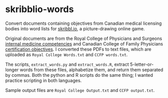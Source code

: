 # skribblio-words
Convert documents containing objectives from Canadian medical licensing bodies into word lists for [skribbl.io](skribbl.io), a picture-drawing online game.

Original documents are from the Royal College of Physicians and Surgeons [internal medicine competencies](https://www.royalcollege.ca/rcsite/ibd-search-e?N=10000033+10000034+4294967122&label=Internal%20Medicine) and Canadian College of Family Physicians [certification objectives](https://portal.cfpc.ca/ResourcesDocs/uploadedFiles/Education/Certification_in_Family_Medicine_Examination/Assessment-Objectives-for-Certification-in-FM-full-document.pdf). I converted these PDFs to text files, which are uploaded as `Royal College Words.txt` and `CCFP words.txt`.

The scripts, `extract_words.py` and `extract_words.R`, extract 5-letter-or-longer words from these files, alphabetize them, and return them separated by commas. Both the python and R scripts do the same thing; I wanted practice scripting in both languages.

Sample output files are `Royal College Output.txt` and `CCFP output.txt`.
